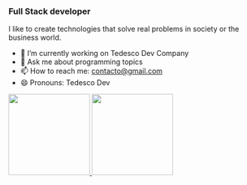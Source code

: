### Full Stack developer

I like to create technologies that solve real problems in society or the business world.

- 🔭 I’m currently working on Tedesco Dev Company
- 💬 Ask me about programming topics
- 📫 How to reach me: contacto@gmail.com
- 😄 Pronouns: Tedesco Dev

<a href="https://github.com/tedesco8/">
  <img height="160em" src="https://github-readme-stats.vercel.app/api?username=tedesco8&show_icons=true&include_all_commits=true&custom_title=GitHub+Stats&theme=vue">
  <img height="160em" src="https://github-readme-stats.vercel.app/api/top-langs/?username=tedesco8&layout=compact&theme=vue">
</a>
